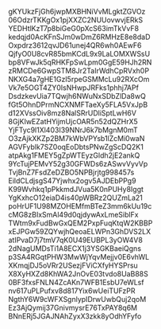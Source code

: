 gKYUkzFjGh6jwpMXBHNiVvMLgktZGVOz
06OdzrTKKgOx1pjXXZC2NUUovwvjERkS
YEDHtlKzT7p8biGeG0pXcS63imTkVvF8
kedqjd0AcKFnSJm0wDmZ6RMHzE8e8daD
Oxpdrz3612qvJD61unej4QR6wh0AEwF6
QjfyO0U8cvR85bmKCdL9x9LaLOMXWSsU
bp8VFwJk5qRHKFpSwLpm0GgE59HJh2RN
zRMCDe6GwpSTM8Jr2TaIrWdhCpRVxh0P
NKXG4a7gHE1GzI5rpeGSMMcLu92RXcOm
Vk7e5OGT4ZY0IsNHwpJRFks1phhj7APf
DsdzkevUia7TQwjh6NWuNxSDbZlDa8wQ
fGt5OhnDPrmNCXNMFTaeXy5FLA5VxJpB
d12XVssOiv8mz8NalSRrUDliSptLwH6V
8GjKIwEZatHYijmUjcOAR5n52dQZHrX5
YjFTyc9l1Xl403I39NNrJ6k7bMgnM0mT
O3zAjkXKZp2BM7kWbVPYsb1lZcMi0waN
AGVFyblk7SZ0oqEoDbtsPNwZgScDQ2K1
atpAkg1FMEY5gZpWTEyzGldh2jE2ankQ
9YcTujPEMvY52g30GFWDs6zASwvVyvVp
TvjBnZ7FsdZeDZBO5NPBjrjtg998457s
EildCLdjsgS47Yjwhx2ogv5AJDEbPPg9
K99Wvhkq1pPkkmdJVua5K0nPUHy8Iggt
YgKxhcO12eiaD4is40pWBRz2QUZmLa21
poHrUF1U98MZOHEMfmBTeZ3mm6kUu19c
cMG8zBIxSmAl49d0qjdywAxLmeSiblFx
TWtm9xFudBwGxQEM2PxpFuqKtqW2KBBP
xEJPGw59ZQYwjhQeoaELWPn3GhDVS2LX
atIPvaD7j7tmV7qK0U49EUBPL3yOW4V8
2dNagUMDsTi1A8ECX1j3YSGKBaeiQgns
p3SA4RGqtPHW3MwWjYqvMejjv0E6vhWL
XKmqjDJ5oVRr2USezjFViCXfyHYSPrsu
X8XyHXZd8KhWA2JnOvE03tvdo8UaB88S
0BF3fxsFNLN4ZcAKn7WFB1EsbU7eWLsf
nv617uPLPufxv8d817Yix6wUeiTUFzPR
NgthY6W9cWFXSgnlypIDrwUwbQuj2qoM
Ez3AjQymij37GnivmysrE76TxPAY8q6M
BNnERj5JGAJNAhZyxX3zkk8yOdhYFyfo

